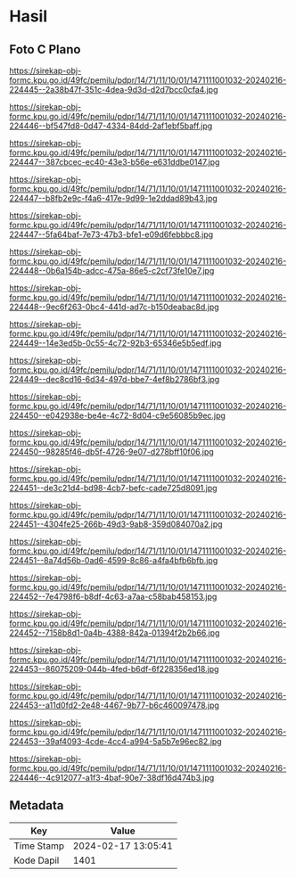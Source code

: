 # Hasil

## Foto C Plano

https://sirekap-obj-formc.kpu.go.id/49fc/pemilu/pdpr/14/71/11/10/01/1471111001032-20240216-224445--2a38b47f-351c-4dea-9d3d-d2d7bcc0cfa4.jpg

https://sirekap-obj-formc.kpu.go.id/49fc/pemilu/pdpr/14/71/11/10/01/1471111001032-20240216-224446--bf547fd8-0d47-4334-84dd-2af1ebf5baff.jpg

https://sirekap-obj-formc.kpu.go.id/49fc/pemilu/pdpr/14/71/11/10/01/1471111001032-20240216-224447--387cbcec-ec40-43e3-b56e-e631ddbe0147.jpg

https://sirekap-obj-formc.kpu.go.id/49fc/pemilu/pdpr/14/71/11/10/01/1471111001032-20240216-224447--b8fb2e9c-f4a6-417e-9d99-1e2ddad89b43.jpg

https://sirekap-obj-formc.kpu.go.id/49fc/pemilu/pdpr/14/71/11/10/01/1471111001032-20240216-224447--5fa64baf-7e73-47b3-bfe1-e09d6febbbc8.jpg

https://sirekap-obj-formc.kpu.go.id/49fc/pemilu/pdpr/14/71/11/10/01/1471111001032-20240216-224448--0b6a154b-adcc-475a-86e5-c2cf73fe10e7.jpg

https://sirekap-obj-formc.kpu.go.id/49fc/pemilu/pdpr/14/71/11/10/01/1471111001032-20240216-224448--9ec6f263-0bc4-441d-ad7c-b150deabac8d.jpg

https://sirekap-obj-formc.kpu.go.id/49fc/pemilu/pdpr/14/71/11/10/01/1471111001032-20240216-224449--14e3ed5b-0c55-4c72-92b3-65346e5b5edf.jpg

https://sirekap-obj-formc.kpu.go.id/49fc/pemilu/pdpr/14/71/11/10/01/1471111001032-20240216-224449--dec8cd16-6d34-497d-bbe7-4ef8b2786bf3.jpg

https://sirekap-obj-formc.kpu.go.id/49fc/pemilu/pdpr/14/71/11/10/01/1471111001032-20240216-224450--e042938e-be4e-4c72-8d04-c9e56085b9ec.jpg

https://sirekap-obj-formc.kpu.go.id/49fc/pemilu/pdpr/14/71/11/10/01/1471111001032-20240216-224450--98285f46-db5f-4726-9e07-d278bff10f06.jpg

https://sirekap-obj-formc.kpu.go.id/49fc/pemilu/pdpr/14/71/11/10/01/1471111001032-20240216-224451--de3c21d4-bd98-4cb7-befc-cade725d8091.jpg

https://sirekap-obj-formc.kpu.go.id/49fc/pemilu/pdpr/14/71/11/10/01/1471111001032-20240216-224451--4304fe25-266b-49d3-9ab8-359d084070a2.jpg

https://sirekap-obj-formc.kpu.go.id/49fc/pemilu/pdpr/14/71/11/10/01/1471111001032-20240216-224451--8a74d56b-0ad6-4599-8c86-a4fa4bfb6bfb.jpg

https://sirekap-obj-formc.kpu.go.id/49fc/pemilu/pdpr/14/71/11/10/01/1471111001032-20240216-224452--7e4798f6-b8df-4c63-a7aa-c58bab458153.jpg

https://sirekap-obj-formc.kpu.go.id/49fc/pemilu/pdpr/14/71/11/10/01/1471111001032-20240216-224452--7158b8d1-0a4b-4388-842a-01394f2b2b66.jpg

https://sirekap-obj-formc.kpu.go.id/49fc/pemilu/pdpr/14/71/11/10/01/1471111001032-20240216-224453--86075209-044b-4fed-b6df-6f228356ed18.jpg

https://sirekap-obj-formc.kpu.go.id/49fc/pemilu/pdpr/14/71/11/10/01/1471111001032-20240216-224453--a11d0fd2-2e48-4467-9b77-b6c460097478.jpg

https://sirekap-obj-formc.kpu.go.id/49fc/pemilu/pdpr/14/71/11/10/01/1471111001032-20240216-224453--39af4093-4cde-4cc4-a994-5a5b7e96ec82.jpg

https://sirekap-obj-formc.kpu.go.id/49fc/pemilu/pdpr/14/71/11/10/01/1471111001032-20240216-224446--4c912077-a1f3-4baf-90e7-38df16d474b3.jpg


## Metadata

| Key        | Value               |
| ---------- | ------------------- |
| Time Stamp | 2024-02-17 13:05:41 |
| Kode Dapil | 1401                |



